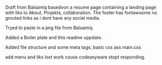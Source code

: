 Draft from Balsamiq basedvon a resume page containing a landing page with liks to About, Projekts, collaboration. The footer has fontawsome no grouted links as i dont have any social media. 

Tryed to paste in a png file from Balsamiq. 

Added a Boiler plate and this readme uppdate. 

Added file structure and some meta tags, basic css ass main.css 

add menu and liks lost work couse codeanyware stopt responding.